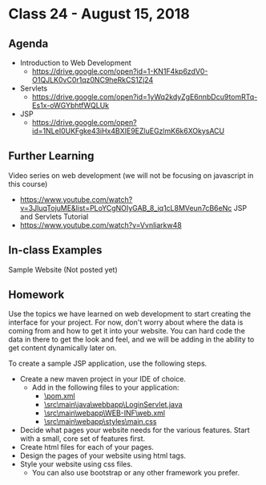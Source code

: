 # Class 24 - August 15, 2018

## Agenda

* Introduction to Web Development
  * https://drive.google.com/open?id=1-KN1F4kp6zdV0-O1QJLK0vC0r1qz0NC9heRkCS1Zj24
* Servlets
  * https://drive.google.com/open?id=1yWq2kdyZgE6nnbDcu9tomRTq-Es1x-oWGYbhtfWQLUk
* JSP
  * https://drive.google.com/open?id=1NLeI0UKFgke43iHx4BXIE9EZluEGzlmK6k6XOkysACU

## Further Learning

Video series on web development (we will not be focusing on javascript in this course)
* https://www.youtube.com/watch?v=3JluqTojuME&list=PLoYCgNOIyGAB_8_iq1cL8MVeun7cB6eNc
JSP and Servlets Tutorial
* https://www.youtube.com/watch?v=Vvnliarkw48

## In-class Examples

Sample Website
(Not posted yet)

## Homework

Use the topics we have learned on web development to start creating the interface for your project. For now, don't worry about where the data is coming from and how to get it into your website. You can hard code the data in there to get the look and feel, and we will be adding in the ability to get content dynamically later on.

To create a sample JSP application, use the following steps.
* Create a new maven project in your IDE of choice.
  * Add in the following files to your application:
    * [\\pom.xml](pom.xml)
    * [\\src\\main\\java\\webbapp\\LoginServlet.java](LoginServlet.java)
    * [\\src\\main\\webapp\\WEB-INF\\web.xml](web.xml)
    * [\\src\\main\\webapp\\styles\\main.css](main.css)
* Decide what pages your website needs for the various features. Start with a small, core set of features first.
* Create html files for each of your pages.
* Design the pages of your website using html tags.
* Style your website using css files.
  * You can also use bootstrap or any other framework you prefer.